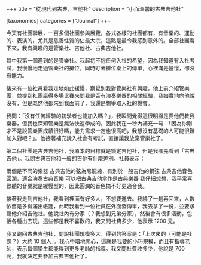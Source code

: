+++
title = "從現代到古典，吉他社"
description = "小而溫馨的古典吉他社"

[taxonomies]
categories = ["Journal"]
+++

今天有社團聯展，一百多個社團參與展覽，各式各樣的社團都有，有音樂的、運動的、表演的，尤其是慈善性質的佔最大宗，這點是最令我感到意外的。全部社團看下來，我有興趣的是管樂社、吉他社、古典吉他社。

其中我第一個遇到的是管樂社。我起初不抱任何入社的希望，因為我知道有入社考試，我慢慢地走過管樂社的攤位，同時盯著攤位桌上的傳單，心裡滿是憧憬，卻沒有能力。

後來有一位社員看我走地如此緩慢，察覺到我對管樂社有興趣，他上前介紹管樂團，並提到社團贏得多場比賽來問我是否有演奏樂器的相關經驗，我如實地向他說沒有，但是既然他都來到我面前了，我還是想爭取入社的機會。

我問：「沒有任何經驗的初學者也能加入嗎？」，我瞬間覺得這很明顯是要他們教我樂器，但我也深知管樂是無法快速學成的，因此我在一秒內補充一句：「因為你剛才不是說管樂團成績很好嗎，能力需求一定也很高吧，我想沒有基礎的人可能很難加入對吧？」。他接著補充說入社會有考試，直接讓我放棄管樂社了。

第二個社團是古典吉他社，我原本的目標就是鎖定吉他社，但是我卻先看到「古典吉他」。我問古典吉他和一般的吉他有什麼差別，社員表示：

兩個是不同的樂器
古典吉他的弦為尼龍線，有別於一般吉他的鋼弦
古典吉他音色圓潤，適合演奏古典音樂
可以把古典吉他當作是古典樂器
我仔細想想，我平常喜歡聽的音樂就是緩慢型的，因此圓潤的音色搞不好更適合我。

接著我走到吉他社，我看到裡面有好多人，不想要進去。我繞了一趟再回來，人數依舊是多得滿出帳篷，此時我看到一位社員在外面發傳單，我去拿了一份，並要求聽他介紹吉他社。他說社內有分家（？我想到兄弟分家），然後會有很多活動，包括各種出去玩。這些都是我不喜歡的，我又問社費多少，他表示 1200 元。

我又跑回古典吉他社，問說社團規模多大，得到的答案是：「上次來的（可能是社課？）大約 10 個人」。我心中暗地開心，這就是我要的小巧規模，而且有指導老師，表示每個學生都能得到更多老師的指導。我又問社費收多少，他說是 700 元，我就決定要參加古典吉他社了。